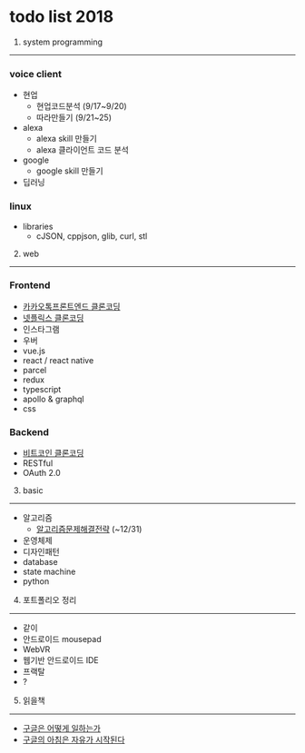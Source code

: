 todo list 2018
==============

1. system programming
---------------------

### voice client

- 현업
    - 현업코드분석 (9/17~9/20)
    - 따라만들기 (9/21~25)
- alexa
    - alexa skill 만들기
    - alexa 클라이언트 코드 분석
- google
    - google skill 만들기
- 딥러닝


### linux

- libraries
    - cJSON, cppjson, glib, curl, stl

2. web
---------------------

### Frontend
- [카카오톡프론트엔드 클론코딩](https://academy.nomadcoders.co/courses/enrolled/203015)
- [넷플릭스 클론코딩](https://academy.nomadcoders.co/courses/enrolled/351710)
- 인스타그램
- 우버
- vue.js
- react / react native
- parcel
- redux
- typescript
- apollo & graphql
- css


### Backend
- [비트코인 클론코딩](https://academy.nomadcoders.co/p/nomad-coin)
- RESTful
- OAuth 2.0

3. basic
---------------------
- 알고리즘
    - [알고리즘문제해결전략](http://www.aladin.co.kr/shop/wproduct.aspx?ItemId=21089176) (~12/31)
- 운영체제
- 디자인패턴
- database
- state machine
- python


4. 포트폴리오 정리
---------------------
- 같이
- 안드로이드 mousepad
- WebVR
- 웹기반 안드로이드 IDE
- 프랙탈
- ?


5. 읽을책
---------------------

- [구글은 어떻게 일하는가](http://www.aladin.co.kr/shop/wproduct.aspx?ItemId=46695416)
- [구글의 아침은 자유가 시작된다](http://www.aladin.co.kr/shop/wproduct.aspx?ItemId=58332162)

